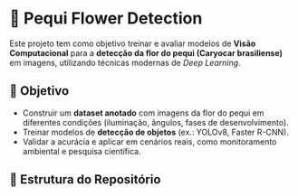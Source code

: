 # 🌼 Pequi Flower Detection

Este projeto tem como objetivo treinar e avaliar modelos de **Visão Computacional** para a **detecção da flor do pequi (Caryocar brasiliense)** em imagens, utilizando técnicas modernas de *Deep Learning*.

## 🚀 Objetivo
- Construir um **dataset anotado** com imagens da flor do pequi em diferentes condições (iluminação, ângulos, fases de desenvolvimento).  
- Treinar modelos de **detecção de objetos** (ex.: YOLOv8, Faster R-CNN).  
- Validar a acurácia e aplicar em cenários reais, como monitoramento ambiental e pesquisa científica.

## 📂 Estrutura do Repositório
